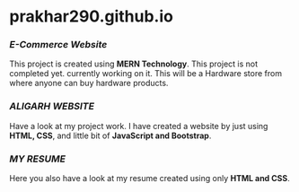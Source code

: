 # prakhar290.github.io


### ***E-Commerce Website***

This project is created using **MERN Technology**. This project is not completed yet. currently working on it. This will be a Hardware store from where anyone can buy hardware products.

### ***ALIGARH WEBSITE***

Have a look at my project work. I have created a website by just using **HTML, CSS**, and little bit of **JavaScript and Bootstrap**.

### ***MY RESUME***

Here you also have a look at my resume created using only **HTML and CSS**. 
